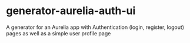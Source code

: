 # generator-aurelia-auth-ui
A generator for an Aurelia app with Authentication (login, register, logout) pages as well as a simple user profile page
